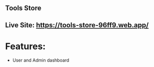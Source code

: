 
## Tools Store
## Live Site: https://tools-store-96ff9.web.app/
# Features:
- User and Admin dashboard

